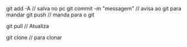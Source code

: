 git add -A // salva no pc
git commit -m "messagem" // avisa ao git para mandar
git push // manda para o git



git pull // Atualiza


git clone // para clonar 
